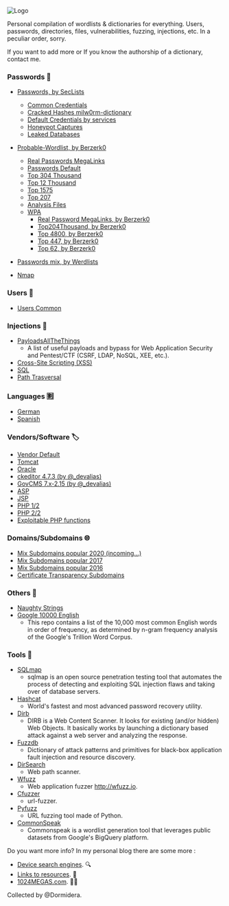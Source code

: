 ![Logo](https://github.com/Dormidera/WordList-Compendium/blob/master/wordlistcompendiumlogo.png)


Personal compilation of wordlists & dictionaries for everything. Users, passwords, directories, files, vulnerabilities, fuzzing, injections, etc. In a peculiar order, sorry.

If you want to add more or If you know the authorship of a dictionary, contact me.

### Passwords :key:
* [Passwords, by SecLists](https://github.com/danielmiessler/SecLists/tree/master/Passwords)
  * [Common Credentials](https://github.com/danielmiessler/SecLists/tree/master/Passwords/Common-Credentials)
  * [Cracked Hashes milw0rm-dictionary](https://github.com/danielmiessler/SecLists/blob/master/Passwords/Cracked-Hashes/milw0rm-dictionary.txt)
  * [Default Credentials by services](https://github.com/danielmiessler/SecLists/tree/master/Passwords/Default-Credentials)
  * [Honeypot Captures](https://github.com/danielmiessler/SecLists/tree/master/Passwords/Honeypot-Captures)
  * [Leaked Databases](https://github.com/danielmiessler/SecLists/tree/master/Passwords/Leaked-Databases)  
* [Probable-Wordlist, by Berzerk0](https://github.com/berzerk0/Probable-Wordlists)
  * [Real Passwords MegaLinks](https://github.com/berzerk0/Probable-Wordlists/blob/master/Real-Passwords/Real-Passwords-MegaLinks.md)
  * [Passwords Default](https://github.com/berzerk0/Probable-Wordlists/blob/master/Dictionary-Style/Technical_and_Default/Password_Default_ProbWL.txt)
  * [Top 304 Thousand](https://github.com/berzerk0/Probable-Wordlists/blob/master/Real-Passwords/Top304Thousand-probable-v2.txt)
  * [Top 12 Thousand](https://github.com/berzerk0/Probable-Wordlists/blob/master/Real-Passwords/Top12Thousand-probable-v2.txt)
  * [Top 1575](https://github.com/berzerk0/Probable-Wordlists/blob/master/Real-Passwords/Top1575-probable-v2.txt)
  * [Top 207](https://github.com/berzerk0/Probable-Wordlists/blob/master/Real-Passwords/Top207-probable-v2.txt)
  * [Analysis Files](https://github.com/berzerk0/Probable-Wordlists/tree/master/Analysis-Files)  
  * [WPA]()
    * [Real Password MegaLinks, by Berzerk0](https://github.com/berzerk0/Probable-Wordlists/blob/master/Real-Passwords/WPA-Length/Real-Password-WPA-MegaLinks.md)
    * [Top204Thousand, by Berzerk0](https://github.com/berzerk0/Probable-Wordlists/blob/master/Real-Passwords/WPA-Length/Top204Thousand-WPA-probable-v2.txt)
    * [Top 4800, by Berzerk0](https://github.com/berzerk0/Probable-Wordlists/blob/master/Real-Passwords/WPA-Length/Top4800-WPA-probable-v2.txt)
    * [Top 447, by Berzerk0](https://github.com/berzerk0/Probable-Wordlists/blob/master/Real-Passwords/WPA-Length/Top447-WPA-probable-v2.txt)
    * [Top 62, by Berzerk0](https://github.com/berzerk0/Probable-Wordlists/blob/master/Real-Passwords/WPA-Length/Top62-WPA-probable-v2.txt)  

* [Passwords mix, by Werdlists](https://github.com/decal/werdlists/tree/master/passes-dicts)

* [Nmap](https://github.com/Dormidera/WordList-Compendium/blob/master/Passwords/Nmap)


### Users :busts_in_silhouette: 	
  * [Users Common](https://github.com/Dormidera/WordList-Compendium/blob/master/Users/Users%20Common)  
 
### Injections :syringe:
  * [PayloadsAllTheThings](https://github.com/swisskyrepo/PayloadsAllTheThings)
     * A list of useful payloads and bypass for Web Application Security and Pentest/CTF (CSRF, LDAP, NoSQL, XEE, etc.).
  * [Cross-Site Scripting (XSS)](https://github.com/Dormidera/WordList-Compendium/blob/master/Injections/Cross-Site%20Scripting%20(XSS))  
  * [SQL](https://github.com/Dormidera/WordList-Compendium/blob/master/Injections/SQL)  
  * [Path Trasversal](https://github.com/Dormidera/WordList-Compendium/blob/master/Injections/PathTrasversal)  

### Languages :u5272:
  * [German](https://github.com/Dormidera/WordList-Compendium/blob/master/Languages/German)  
  * [Spanish](https://github.com/Dormidera/WordList-Compendium/blob/master/Languages/Spanish)   
  
### Vendors/Software :label:
  * [Vendor Default](https://github.com/decal/werdlists/blob/master/passes-dicts/vendor-default-passwords.csv)  
  * [Tomcat](https://github.com/Dormidera/WordList-Compendium/blob/master/Software/Tomcat%20(user:password))  
  * [Oracle](https://github.com/Dormidera/WordList-Compendium/blob/master/Software/Oracle%20(user:password)) 
  * [ckeditor 4.7.3 (by @_devalias)](https://github.com/Dormidera/WordList-Compendium/blob/master/Software/ckeditor%204.7.3%20(by%20%40_devalias))
  * [GovCMS 7.x-2.15 (by @_devalias)](https://github.com/Dormidera/WordList-Compendium/blob/master/Software/GovCMS%207.x-2.15%20(by%20%40_devalias))
  * [ASP](https://github.com/Dormidera/WordList-Compendium/blob/master/Software/ASP)
  * [JSP](https://github.com/Dormidera/WordList-Compendium/blob/master/Software/JSP)
  * [PHP 1/2](https://github.com/Dormidera/WordList-Compendium/blob/master/Software/PHP%201to2)
  * [PHP 2/2](https://github.com/Dormidera/WordList-Compendium/blob/master/Software/PHP%202to2)
  * [Exploitable PHP functions](https://stackoverflow.com/questions/3115559/exploitable-php-functions)

### Domains/Subdomains :globe_with_meridians: 	
 * [Mix Subdomains popular 2020 (incoming...)](https://github.com/bitquark/dnspop)
 * [Mix Subdomains popular 2017](https://github.com/skooch/subpop-results/tree/master/20170128)
 * [Mix Subdomains popular 2016](https://github.com/bitquark/dnspop/tree/master/results)
 * [Certificate Transparency Subdomains](https://github.com/internetwache/CT_subdomains)

### Others :bookmark_tabs:
 * [Naughty Strings](https://github.com/minimaxir/big-list-of-naughty-strings)
 * [Google 10000 English](https://github.com/first20hours/google-10000-english)
   * This repo contains a list of the 10,000 most common English words in order of frequency, as determined by n-gram frequency analysis of the Google's Trillion Word Corpus. 
 
### Tools :hammer:
* [SQLmap](https://github.com/sqlmapproject/sqlmap)
  * sqlmap is an open source penetration testing tool that automates the process of detecting and exploiting SQL injection flaws and taking over of database servers.
* [Hashcat](https://github.com/hashcat/hashcat)
  * World's fastest and most advanced password recovery utility.
* [Dirb](https://github.com/Dormidera/WordList-Compendium/tree/master/Tools/Dirb)
  * DIRB is a Web Content Scanner. It looks for existing (and/or hidden) Web Objects. It basically works by launching a dictionary based attack against a web server and analyzing the response.
* [Fuzzdb](https://github.com/Dormidera/WordList-Compendium/tree/master/Tools/Fuzzdb)
  * Dictionary of attack patterns and primitives for black-box application fault injection and resource discovery.
* [DirSearch](https://github.com/Dormidera/WordList-Compendium/tree/master/Tools/DirSearch)
  * Web path scanner.
* [Wfuzz](https://github.com/Dormidera/WordList-Compendium/tree/master/Tools/Wfuzz)
  * Web application fuzzer http://wfuzz.io.
* [Cfuzzer](https://github.com/Dormidera/WordList-Compendium/tree/master/Tools/Cfuzzer)
  * url-fuzzer.
* [Pyfuzz](https://github.com/Dormidera/WordList-Compendium/tree/master/Tools/Pyfuzz)
  * URL fuzzing tool made of Python.
* [CommonSpeak](https://github.com/pentester-io/commonspeak)
  * Commonspeak is a wordlist generation tool that leverages public datasets from Google's BigQuery platform.


Do you want more info? In my personal blog there are some more :
  * [Device search engines](https://www.1024megas.com/search-engines). :mag:
  * [Links to resources](https://www.1024megas.com/resources). :link:
  * [1024MEGAS.com](https://www.1024megas.com). :man_technologist:


Collected by @Dormidera. 
